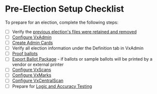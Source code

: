 # Pre-Election Setup Checklist

To prepare for an election, complete the following steps:

* [ ] Verify the [previous election's files were retained and removed](../after-election-night/retaining-and-removing-election-files.md)
* [ ] [Configure VxAdmin](configure-vxadmin.md)
* [ ] [Create Admin Cards](../hardware-setup/programming-cards.md)
* [ ] Verify all election information under the Definition tab in VxAdmin
* [ ] [Proof ballots](print-proofing-ballots.md)
* [ ] [Export Ballot Package](export-ballot-package.md) - if ballots or sample ballots will be printed by a vendor or external printer
* [ ] [Configure VxScans](../hardware-setup/configure-vxscan.md)
* [ ] [Configure VxMarks](../hardware-setup/configuring-and-operating-vxmark.md)
* [ ] [Configure VxCentralScan](configure-ballot-scanner.md)
* [ ] Prepare for [Logic and Accuracy Testing](../l-and-a-testing/l-and-a-checklist.md)
